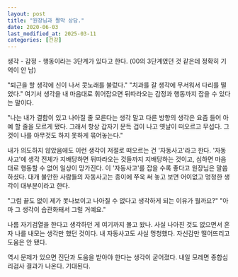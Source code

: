 ```yaml
---
layout: post
title: "원장님과 짤막 상담."
date: 2020-06-03
last_modified_at: 2025-03-11
categories: [건강]
---
```


생각 - 감정 - 행동이라는 3단계가 있다고 한다. (00의 3단계였던 것 같은데 정확히 기억이 안 남)

"퇴근을 할 생각에 신이 나서 콧노래를 불렀다." "치과를 갈 생각에 무서워서 다리를 떨었다." 여기서 생각을 내 마음대로 휘어잡으면 뒤따라오는 감정과 행동까지 잡을 수 있다는 말이다.

"나는 내가 결함이 있고 나아질 줄 모른다는 생각 말고 다른 방향의 생각은 요즘 들어 아예 할 줄을 모르게 됐다. 그래서 항상 갑자기 문득 겁이 나고 옛날이 떠오르고 무섭다. 그것이 나를 아무것도 하지 못하게 묶어놓는다."

내가 의도하지 않았음에도 이런 생각이 저절로 떠오르는 건 '자동사고'라고 한다. '자동사고'에 생각 전체가 지배당하면 뒤따라오는 것들까지 지배당하는 것이고, 심하면 마음대로 행동할 수 없어 일상이 망가진다. 이 '자동사고'를 잡을 수록 좋다고 원장님은 말씀하셨다. 대개 불안한 사람들의 자동사고는
종이에 쭈욱 써 놓고 보면 어이없고 멍청한 생각이 대부분이라고 한다.

"그럼 끝도 없이 제가 못나보이고 나아질 수 없다고 생각하게 되는 이유가 뭘까요?" "아마 그 생각이 습관화돼서 그럴 거예요."

나름 자기검열을 한다고 생각하던 게 여기까지 몰고 왔나. 사실 나아진 것도 없으면서 혼자 나를 내모는 생각만 했던 것이다. 내 자동사고도 사실 멍청했다. 자신감만 떨어뜨리고 도움은 안 됐다. 

역시 문제가 있으면 진단과 도움을 받아야 한다는 생각이 굳어졌다. 내일 모레면 종합심리검사 결과가 나온다. 기대된다. 
